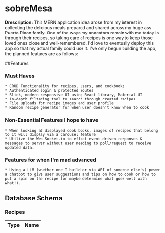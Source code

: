 # sobreMesa

**Drescription:** This MERN application idea arose from my interest in collecting the delicious meals prepared and shared across my huge ass Puerto Rican family. One of the ways my ancestors remain with me today is through their recipes, so taking care of recipes is one way to keep those loved ones close and well-remembered. I'd love to eventually deploy this app so that my actual family could use it. I've only begun building the app, the planned features are as follows:

##Features
  ### Must Haves
    * CRUD Functionality for recipes, users, and cookbooks
    * Authenticated login & protected routes
    * Slick, modern responsive UI using React library, Material-UI
    * In-depth filtering tool to search through created recipes
    * File uploads for recipe images and user profile
    * Random recipe generator for when user doesn't know when to cook
  ### Non-Essential Features I hope to have
    * When looking at displayed cook books, images of recipes that belong to it will display via a carousel feature
    * Utilize the Web Socket.io to effect event-driven responses & messages to server without user needing to poll/request to receive updated data.
  ### Features for when I'm mad advanced
    * Using a LLM (whether one I build or via API of someone else's) power a chatbot to give user suggestions and tips on how to cook or how to put a spin on the recipe (or maybe determine what goes well with what!).

## Database Schema

  ### Recipes
   | Type | Name
| ------- | ------- |
